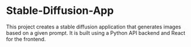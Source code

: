 # Stable-Diffusion-App
This project creates a stable diffusion application that generates images based on a given prompt. It is built using a Python API backend and React for the frontend.
